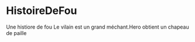 # HistoireDeFou
Une histiore de fou
Le vilain est un grand méchant.Hero obtient un chapeau de paille
